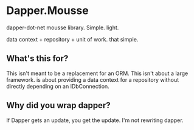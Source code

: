Dapper.Mousse
================

dapper-dot-net mousse library. Simple. light. 

data context + repository + unit of work. that simple.

## What's this for?

This isn't meant to be a replacement for an ORM.  This isn't about a large framework. is about providing a data context for a repository without directly depending on an IDbConnection.

## Why did you wrap dapper?

If Dapper gets an update, you get the update. I'm not rewriting dapper.
